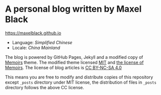 # A personal blog written by Maxel Black

https://maxelblack.github.io

- Language: *Simplified Chinese*
- Locale: *China Mainland*

The blog is powered by GitHub Pages, Jekyll and a modified copy of [Memoirs](https://github.com/wowthemesnet/jekyll-theme-memoirs) theme. The modified theme licensed [MIT](https://github.com/maxelblack/maxelblack.github.io/blob/main/LICENSE) and [the license of Memoirs](https://github.com/wowthemesnet/jekyll-theme-memoirs/blob/master/LICENSE.txt). The license of blog articles is [CC BY-NC-SA 4.0](https://creativecommons.org/licenses/by-nc-sa/4.0)

This means you are free to modify and distribute copies of this repository except `_posts` directory under MIT license, the distribution of files in `_posts` directory follows the above CC license.
